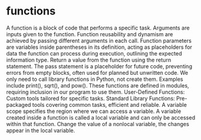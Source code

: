 # functions
A function is a block of code that performs a specific task.
Arguments are inputs given to the function.
Function reusability and dynamism are achieved by passing different arguments in each call.
Function parameters are variables inside parentheses in its definition, acting as placeholders for data the function can process during execution, outlining the expected information type.
Return a value from the function using the return statement.
The pass statement is a placeholder for future code, preventing errors from empty blocks, often used for planned but unwritten code.
We only need to call library functions in Python, not create them. Examples include print(), sqrt(), and pow(). These functions are defined in modules, requiring inclusion in our program to use them.
User-Defined Functions: Custom tools tailored for specific tasks.
Standard Library Functions: Pre-packaged tools covering common tasks, efficient and reliable.
A variable scope specifies the region where we can access a variable.
A variable created inside a function is called a local variable and can only be accessed within that function.
Change the value of a nonlocal variable, the changes appear in the local variable.


